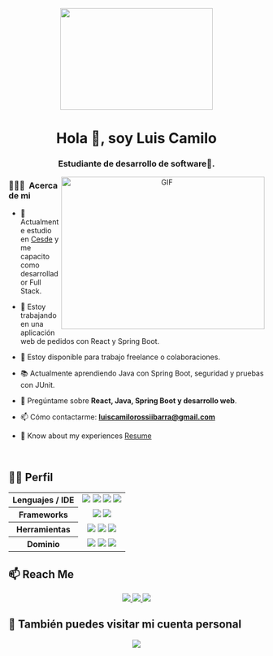 <p align="center">
  <img width="300" height="200" src="https://i2.wp.com/www.bestworldevents.com/wp-content/uploads/2020/05/Hello-Gif.gif?resize=498%2C498">
</p>
<h1 align="center">Hola 👋, soy Luis Camilo</h1>
<h3 align="center">Estudiante de desarrollo de software🌟.</h3>

<a target="_blank" align="center">
  <img align="right" top="500" height="300" width="400" alt="GIF" src="https://media.giphy.com/media/SWoSkN6DxTszqIKEqv/giphy.gif">
</a>

### 👨🏻‍💻 &nbsp;Acerca de mi

- 🔭 Actualmente estudio en [Cesde](https://www.cesde.edu.co/) y me capacito como desarrollador Full Stack.

- 🌱 Estoy trabajando en una aplicación web de pedidos con React y Spring Boot.

- 🤝 Estoy disponible para trabajo freelance o colaboraciones.

- 📚 Actualmente aprendiendo Java con Spring Boot, seguridad y pruebas con JUnit.

- 💬 Pregúntame sobre **React, Java, Spring Boot y desarrollo web**.

- 📫 Cómo contactarme: **luiscamilorossiibarra@gmail.com**


- 📄 Know about my experiences <a href="https://github.com/100rabhcsmc/Me.io/blob/master/01SaurabhChavanReactNativeResume.pdf" target="blank">Resume</a>
<br/>

## 👨‍💻 Perfil

<div align="center">

<table>
  <tr>
    <th align="center">Lenguajes / IDE</th>
      <td align="center">
        <a href="#"><img src="https://img.shields.io/badge/-Java-007396?style=flat&logo=java&logoColor=white" /></a>
        <a href="#"><img src="https://img.shields.io/badge/-JavaScript-F7DF1E?style=flat&logo=javascript&logoColor=black" /></a>
        <a href="#"><img src="https://img.shields.io/badge/-VS%20Code-007ACC?style=flat&logo=visual-studio-code&logoColor=white" /></a>
        <a href="#"><img src="https://img.shields.io/badge/-IntelliJ%20IDEA-000000?style=flat&logo=intellij-idea&logoColor=white" /></a>
      </td>
  </tr>
  <tr>
    <th align="center">Frameworks</th>
    <td align="center">
      <a href="#"><img src="https://img.shields.io/badge/-React-61DAFB?style=flat&logo=react&logoColor=black" /></a>
      <a href="#"><img src="https://img.shields.io/badge/-Spring%20Boot-6DB33F?style=flat&logo=spring-boot&logoColor=white" /></a>
    </td>
  </tr>
  <tr>
    <th align="center">Herramientas</th>
    <td align="center">
      <a href="#"><img src="https://img.shields.io/badge/-Git-F05032?style=flat&logo=git&logoColor=white" /></a>
      <a href="#"><img src="https://img.shields.io/badge/-Postman-FF6C37?style=flat&logo=postman&logoColor=white" /></a>
      <a href="#"><img src="https://img.shields.io/badge/-MySQL-4479A1?style=flat&logo=mysql&logoColor=white" /></a>
    </td>
  </tr>
  <tr>
    <th align="center">Dominio</th>
    <td align="center">
      <a href="#"><img src="https://img.shields.io/badge/-Desarrollo%20Web-blue?style=flat" /></a>
      <a href="#"><img src="https://img.shields.io/badge/-REST%20API-green?style=flat" /></a>
      <a href="#"><img src="https://img.shields.io/badge/-Backend%20Java-orange?style=flat" /></a>
    </td>
  </tr>
</table>

</div>


## 📫 Reach Me

<p align="center">
  <a href="mailto:luiscamilorossiibarra@gmail.com">
    <img src="https://img.shields.io/badge/-Gmail-e54448?style=flat&logo=Gmail&logoColor=white" />
  </a>
  <a href="https://www.linkedin.com/in/tu_usuario/" target="_blank">
    <img src="https://img.shields.io/badge/-LinkedIn-0077B5?style=flat&logo=Linkedin&logoColor=white" />
  </a>
  <a href="https://wa.me/57tu_numero" target="_blank">
    <img src="https://img.shields.io/badge/-WhatsApp-25D366?style=flat&logo=whatsapp&logoColor=white" />
  </a>
</p>

## 🔁 También puedes visitar mi cuenta personal

<p align="center">
  <a href="https://github.com/Rey-R06" target="_blank">
    <img src="https://img.shields.io/badge/-Rey%20R06-181717?style=flat&logo=github&logoColor=white" />
  </a>
</p>
